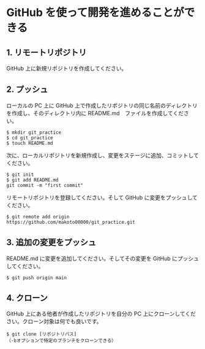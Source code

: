 # GitHub を使って開発を進めることができる

## 1. リモートリポジトリ

GitHub 上に新規リポジトリを作成してください。

## 2. プッシュ

ローカルの PC 上に GitHub 上で作成したリポジトリの同じ名前のディレクトリを作成し、そのディレクトリ内に README.md　ファイルを作成してください。

```shell
$ mkdir git_practice
$ cd git_practice
$ touch README.md
```

次に、ローカルリポジトリを新規作成し、変更をステージに追加、コミットしてください。
```shell
$ git init
$ git add README.md
git commit -m "first commit"
```

リモートリポジトリを登録してください。そして GitHub に変更をプッシュしてください。
```shell
$ git remote add origin https://github.com/makoto00000/git_practice.git
```

## 3. 追加の変更をプッシュ

README.md に変更を追加してください。そしてその変更を GitHub にプッシュしてください。
```shell
$ git push origin main
```

## 4. クローン

GitHub 上にある他者が作成したリポジトリを自分の PC 上にクローンしてください。クローン対象は何でも良いです。
```shell
$ git clone [リポジトリパス]
（-bオプションで特定のブランチをクローンできる）
```